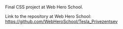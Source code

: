 Final CSS project at Web Hero School.

Link to the repository at Web Hero School: 
https://github.com/WebHeroSchool/Tesla_Privezentsev